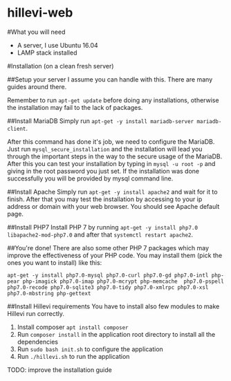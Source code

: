 hillevi-web
===========

#What you will need
- A server, I use Ubuntu 16.04
- LAMP stack installed

#Installation (on a clean fresh server)

##Setup your server 
I assume you can handle with this. There are many guides around there.

Remember to run ``apt-get update`` before doing any installations, otherwise the installation may fail to the lack of packages.

##Install MariaDB
Simply run ``apt-get -y install mariadb-server mariadb-client``. 

After this command has done it's job, we need to configure the MariaDB. Just run ``mysql_secure_installation`` and the installation will lead you through the important steps in the way to the secure usage of the MariaDB. After this you can test your installation by typing in ``mysql -u root -p`` and giving in the root password you just set. If the installation was done successfully you will be provided by mysql command line.

##Install Apache
Simply run ``apt-get -y install apache2`` and wait for it to finish. After that you may test the installation by accessing to your ip address or domain with your web browser. You should see Apache default page.

##Install PHP7
Install PHP 7 by running ``apt-get -y install php7.0 libapache2-mod-php7.0`` and after that ``systemctl restart apache2``.

##You're done!
There are also some other PHP 7 packages which may improve the effectiveness of your PHP code. You may install them (pick the ones you want to install) like this:

``apt-get -y install php7.0-mysql php7.0-curl php7.0-gd php7.0-intl php-pear php-imagick php7.0-imap php7.0-mcrypt php-memcache  php7.0-pspell php7.0-recode php7.0-sqlite3 php7.0-tidy php7.0-xmlrpc php7.0-xsl php7.0-mbstring php-gettext``

##Install Hillevi requirements
You have to install also few modules to make Hillevi run correctly.

1. Install composer ``apt install composer``
2. Run ``composer install`` in the application root directory to install all the dependencies
3. Run ``sudo bash init.sh`` to configure the application
4. Run ``./hillevi.sh`` to run the application

TODO: improve the installation guide


